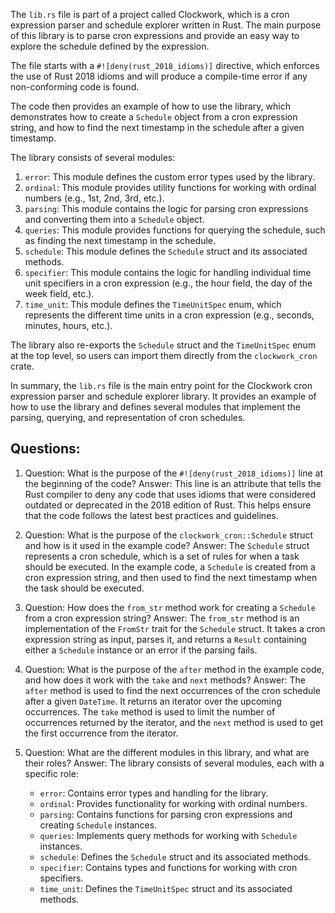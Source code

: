 The `lib.rs` file is part of a project called Clockwork, which is a cron expression parser and schedule explorer written in Rust. The main purpose of this library is to parse cron expressions and provide an easy way to explore the schedule defined by the expression.

The file starts with a `#![deny(rust_2018_idioms)]` directive, which enforces the use of Rust 2018 idioms and will produce a compile-time error if any non-conforming code is found.

The code then provides an example of how to use the library, which demonstrates how to create a `Schedule` object from a cron expression string, and how to find the next timestamp in the schedule after a given timestamp.

The library consists of several modules:

1. `error`: This module defines the custom error types used by the library.
2. `ordinal`: This module provides utility functions for working with ordinal numbers (e.g., 1st, 2nd, 3rd, etc.).
3. `parsing`: This module contains the logic for parsing cron expressions and converting them into a `Schedule` object.
4. `queries`: This module provides functions for querying the schedule, such as finding the next timestamp in the schedule.
5. `schedule`: This module defines the `Schedule` struct and its associated methods.
6. `specifier`: This module contains the logic for handling individual time unit specifiers in a cron expression (e.g., the hour field, the day of the week field, etc.).
7. `time_unit`: This module defines the `TimeUnitSpec` enum, which represents the different time units in a cron expression (e.g., seconds, minutes, hours, etc.).

The library also re-exports the `Schedule` struct and the `TimeUnitSpec` enum at the top level, so users can import them directly from the `clockwork_cron` crate.

In summary, the `lib.rs` file is the main entry point for the Clockwork cron expression parser and schedule explorer library. It provides an example of how to use the library and defines several modules that implement the parsing, querying, and representation of cron schedules.

## Questions:

1. Question: What is the purpose of the `#![deny(rust_2018_idioms)]` line at the beginning of the code?
   Answer: This line is an attribute that tells the Rust compiler to deny any code that uses idioms that were considered outdated or deprecated in the 2018 edition of Rust. This helps ensure that the code follows the latest best practices and guidelines.

2. Question: What is the purpose of the `clockwork_cron::Schedule` struct and how is it used in the example code?
   Answer: The `Schedule` struct represents a cron schedule, which is a set of rules for when a task should be executed. In the example code, a `Schedule` is created from a cron expression string, and then used to find the next timestamp when the task should be executed.

3. Question: How does the `from_str` method work for creating a `Schedule` from a cron expression string?
   Answer: The `from_str` method is an implementation of the `FromStr` trait for the `Schedule` struct. It takes a cron expression string as input, parses it, and returns a `Result` containing either a `Schedule` instance or an error if the parsing fails.

4. Question: What is the purpose of the `after` method in the example code, and how does it work with the `take` and `next` methods?
   Answer: The `after` method is used to find the next occurrences of the cron schedule after a given `DateTime`. It returns an iterator over the upcoming occurrences. The `take` method is used to limit the number of occurrences returned by the iterator, and the `next` method is used to get the first occurrence from the iterator.

5. Question: What are the different modules in this library, and what are their roles?
   Answer: The library consists of several modules, each with a specific role:
   - `error`: Contains error types and handling for the library.
   - `ordinal`: Provides functionality for working with ordinal numbers.
   - `parsing`: Contains functions for parsing cron expressions and creating `Schedule` instances.
   - `queries`: Implements query methods for working with `Schedule` instances.
   - `schedule`: Defines the `Schedule` struct and its associated methods.
   - `specifier`: Contains types and functions for working with cron specifiers.
   - `time_unit`: Defines the `TimeUnitSpec` struct and its associated methods.
